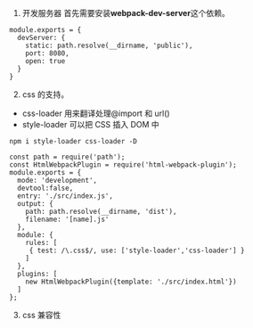 <!--
 * @Author: Heyafeng
 * @Date: 2022-08-14 20:22:50
 * @LastEditors: Heyafeng
 * @LastEditTime: 2022-08-14 20:47:40
 * @Description: file contens
-->

1. 开发服务器
   首先需要安装**webpack-dev-server**这个依赖。

```
module.exports = {
  devServer: {
    static: path.resolve(__dirname, 'public'),
    port: 8080,
    open: true
  }
}
```

2. css 的支持。

- css-loader 用来翻译处理@import 和 url()
- style-loader 可以把 CSS 插入 DOM 中

```
npm i style-loader css-loader -D
```

```
const path = require('path');
const HtmlWebpackPlugin = require('html-webpack-plugin');
module.exports = {
  mode: 'development',
  devtool:false,
  entry: './src/index.js',
  output: {
    path: path.resolve(__dirname, 'dist'),
    filename: '[name].js'
  },
  module: {
    rules: [
     { test: /\.css$/, use: ['style-loader','css-loader'] }
    ]
  },
  plugins: [
    new HtmlWebpackPlugin({template: './src/index.html'})
  ]
};
```

3. css 兼容性
